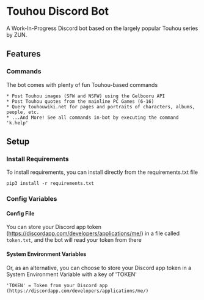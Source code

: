 # Touhou Discord Bot
A Work-In-Progress Discord bot based on the largely popular Touhou series by ZUN.

## Features
### Commands
The bot comes with plenty of fun Touhou-based commands
```
* Post Touhou images (SFW and NSFW) using the Gelbooru API
* Post Touhou quotes from the mainline PC Games (6-16)
* Query touhouwiki.net for pages and portraits of characters, albums, people, etc.
* ...And More! See all commands in-bot by executing the command 'k.help'
```

## Setup
### Install Requirements
To install requirements, you can install directly from the requirements.txt file
```
pip3 install -r requirements.txt
```

### Config Variables
#### Config File
You can store your Discord app token (https://discordapp.com/developers/applications/me/) in a file called ```token.txt```, and the bot will read your token from there

#### System Environment Variables
Or, as an alternative, you can choose to store your Discord app token in a System Environment Variable with a key of 'TOKEN'
```
'TOKEN' = Token from your Discord app (https://discordapp.com/developers/applications/me/)
```
